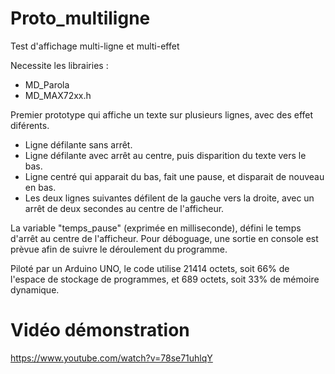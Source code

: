 # Proto_multiligne
Test d'affichage multi-ligne et multi-effet

Necessite les librairies :
* MD_Parola
* MD_MAX72xx.h

Premier prototype qui affiche un texte sur plusieurs lignes, avec des effet diférents.
* Ligne défilante sans arrêt.
* Ligne défilante avec arrêt au centre, puis disparition du texte vers le bas.
* Ligne centré qui apparait du bas, fait une pause, et disparait de nouveau en bas.
* Les deux lignes suivantes défilent de la gauche vers la droite, avec un arrêt de deux secondes au centre de l'afficheur.

La variable "temps_pause" (exprimée en milliseconde), défini le temps d'arrêt au centre de l'afficheur.
Pour déboguage, une sortie en console est prèvue afin de suivre le déroulement du programme.

Piloté par un Arduino UNO, le code utilise 21414 octets, soit 66% de l'espace de stockage de programmes, et 689 octets, soit 33% de mémoire dynamique.

# Vidéo démonstration
https://www.youtube.com/watch?v=78se71uhlqY
